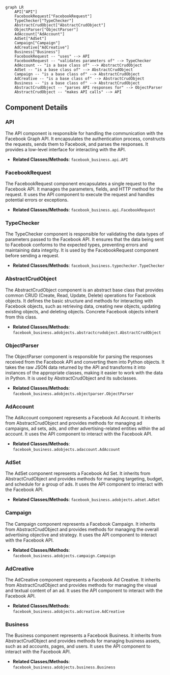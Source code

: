 ```mermaid
graph LR
    API["API"]
    FacebookRequest["FacebookRequest"]
    TypeChecker["TypeChecker"]
    AbstractCrudObject["AbstractCrudObject"]
    ObjectParser["ObjectParser"]
    AdAccount["AdAccount"]
    AdSet["AdSet"]
    Campaign["Campaign"]
    AdCreative["AdCreative"]
    Business["Business"]
    FacebookRequest -- "uses" --> API
    FacebookRequest -- "validates parameters of" --> TypeChecker
    AdAccount -- "is a base class of" --> AbstractCrudObject
    AdSet -- "is a base class of" --> AbstractCrudObject
    Campaign -- "is a base class of" --> AbstractCrudObject
    AdCreative -- "is a base class of" --> AbstractCrudObject
    Business -- "is a base class of" --> AbstractCrudObject
    AbstractCrudObject -- "parses API responses for" --> ObjectParser
    AbstractCrudObject -- "makes API calls" --> API
```

## Component Details

### API
The API component is responsible for handling the communication with the Facebook Graph API. It encapsulates the authentication process, constructs the requests, sends them to Facebook, and parses the responses. It provides a low-level interface for interacting with the API.
- **Related Classes/Methods**: `facebook_business.api.API`

### FacebookRequest
The FacebookRequest component encapsulates a single request to the Facebook API. It manages the parameters, fields, and HTTP method for the request. It uses the API component to execute the request and handles potential errors or exceptions.
- **Related Classes/Methods**: `facebook_business.api.FacebookRequest`

### TypeChecker
The TypeChecker component is responsible for validating the data types of parameters passed to the Facebook API. It ensures that the data being sent to Facebook conforms to the expected types, preventing errors and maintaining data integrity. It is used by the FacebookRequest component before sending a request.
- **Related Classes/Methods**: `facebook_business.typechecker.TypeChecker`

### AbstractCrudObject
The AbstractCrudObject component is an abstract base class that provides common CRUD (Create, Read, Update, Delete) operations for Facebook objects. It defines the basic structure and methods for interacting with Facebook objects, such as retrieving data, creating new objects, updating existing objects, and deleting objects. Concrete Facebook objects inherit from this class.
- **Related Classes/Methods**: `facebook_business.adobjects.abstractcrudobject.AbstractCrudObject`

### ObjectParser
The ObjectParser component is responsible for parsing the responses received from the Facebook API and converting them into Python objects. It takes the raw JSON data returned by the API and transforms it into instances of the appropriate classes, making it easier to work with the data in Python. It is used by AbstractCrudObject and its subclasses.
- **Related Classes/Methods**: `facebook_business.adobjects.objectparser.ObjectParser`

### AdAccount
The AdAccount component represents a Facebook Ad Account. It inherits from AbstractCrudObject and provides methods for managing ad campaigns, ad sets, ads, and other advertising-related entities within the ad account. It uses the API component to interact with the Facebook API.
- **Related Classes/Methods**: `facebook_business.adobjects.adaccount.AdAccount`

### AdSet
The AdSet component represents a Facebook Ad Set. It inherits from AbstractCrudObject and provides methods for managing targeting, budget, and schedule for a group of ads. It uses the API component to interact with the Facebook API.
- **Related Classes/Methods**: `facebook_business.adobjects.adset.AdSet`

### Campaign
The Campaign component represents a Facebook Campaign. It inherits from AbstractCrudObject and provides methods for managing the overall advertising objective and strategy. It uses the API component to interact with the Facebook API.
- **Related Classes/Methods**: `facebook_business.adobjects.campaign.Campaign`

### AdCreative
The AdCreative component represents a Facebook Ad Creative. It inherits from AbstractCrudObject and provides methods for managing the visual and textual content of an ad. It uses the API component to interact with the Facebook API.
- **Related Classes/Methods**: `facebook_business.adobjects.adcreative.AdCreative`

### Business
The Business component represents a Facebook Business. It inherits from AbstractCrudObject and provides methods for managing business assets, such as ad accounts, pages, and users. It uses the API component to interact with the Facebook API.
- **Related Classes/Methods**: `facebook_business.adobjects.business.Business`
